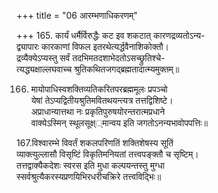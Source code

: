 +++
title = "06 आरम्भणाधिकरणम्"

+++
165. कार्यं धर्मैर्विरुद्धैः कट इव शकटात् कारणद्रव्यतोऽन्य-  
द्व्यापारः कारकाणां विफल इतरथेत्यर्द्धवैनाशिकोक्तौ।  
द्रव्यैक्येऽप्यस्तु सर्वं तदभिमतदशाभेदतोऽसच्छ्रुतिश्चे-  
त्यद्ध्यक्षाल्लघवाच्च श्रुतिकथितजगद्ब्रह्मतादात्म्यमुक्तम्॥

166. मायोपाधिस्वशक्तिव्यतिकरितपरब्रह्ममूलः प्रपञ्चो  
येषां तेऽप्यद्वितीयश्रुतिमवितथयन्त्यत्र तत्तद्विशिष्टे।  
अप्राधान्यात्तथा नः प्रकृतिपुरुषयोरन्तरात्मप्रधाने  
वाक्येऽस्मिन् स्थूलसूक्ष््मान्वय इति जगतोऽनन्यभावोपपत्तिः॥

167.विश्वारम्भे विवर्तं शकलपरिणतिं शक्तिशेषस्य सूतिं   
व्याक्त्युल्लासौ विसृष्टिं विकृतिमनियतां तत्त्वपङ्क्तौ च सृष्टिम्।  
तत्तद्वाक्यैकदेशः स्वरस इति मुधा कल्पयन्तस्तु मुग्धा  
स्सर्वश्रुत्यैकरस्यप्रणयिभिरधरीचक्रिरे तत्त्वविद्भिः॥